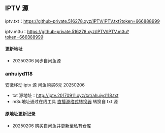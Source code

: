 ## IPTV 源

iptv.txt：https://github-private.516278.xyz/IPTV/IPTV.txt?token=666888999

iptv.m3u：https://github-private.516278.xyz/IPTV/IPTV.m3u?token=666888999

#### 更新地址
- 20250206 同步自闲鱼源

### anhuiyd118 
安徽移动 iptv 源 闲鱼购买6元 20250206 
- txt 源地址：http://iptv.20170911.xyz/txt/ahuiyd118.txt
- m3u地址通过在线工具 [直播源格式转换器](http://jh.d7g.cn/) 转换自 txt 源
#### 原地址更新记录
- 20250206 购买自闲鱼并更新至私有仓库
